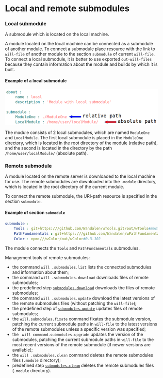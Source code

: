 # Local and remote submodules

### Local submodule

A submodule which is located on the local machine.

A module located on the local machine can be connected as a submodule of another module. To connect a submodule place resource with the link to `will-file` of another module to the section `submodule` of current `will-file`. To connect a local submodule, it is better to use exported `out-will-files` because they contain information about the module and builds by which it is built.

#### Example of a local submodule

![submodule.local.png](./Images/submodule.local.png)

The module consists of 2 local submodules, which are named `ModuleOne` and `LocalModule`. The first local submodule is placed in the `ModuleOne` directory, which is located in the root directory of the module (relative path), and the second is located in the directory by the path `/home/user/localModule/` (absolute path).

### Remote submodule

A module located on the remote server is downloaded to the local machine for use.
The remote submodules are downloaded into the <code>.module</code> directory, which is located in the root directory of the current module.

To connect the remote submodule, the URI-path resource is specified in the section `submodule`.

#### Example of section `submodule`  

```yaml
submodule :
    Tools : git+https:///github.com/Wandalen/wTools.git/out/wTools#master
    PathFundamentals : git+https:///github.com/Wandalen/wPathFundamentals.git/out/wPathFundamentals#master
    Color : npm:///wColor/out/wColor#0.3.102

```

The module connects the `Tools` and `PathFundamentals` submodules.

Management tools of remote submodules:

- the command `will .submodules.list` lists the connected submodules and information about them;
- the command `will .submodules.download` downloads files of remote submodules;
- the predefined step [`submodules.download`](ResourceStep.md#submodulesdownload) downloads the files of remote submodules;
- the command `will .submodules.update` download the latest versions of the remote submodules files (without patching the `will-file`);
- the predefined step of [`submodules.update`](ResourceStep.md#submodulesupdate) updates files of remote submodules;
- the `will.submodules.fixate` command fixates the submodule version, patching the current submodule paths in `will-file` to the latest versions of the remote submodules unless a specific version was specified;
- the ` will command.submodules.upgrade` updates the version of the submodules, patching the current submodule paths in `will-file` to the most recent versions of the remote submodule (if newer versions are available);
- the `will .submodules.clean` command deletes the remote submodules files (`.module` directory);
- predefined step [`submodules.clean`](ResourceStep.md#submodulesclean) deletes the remote submodules files (`.module` directory).
